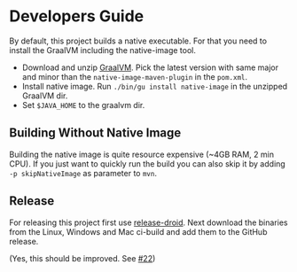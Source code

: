 # Developers Guide

By default, this project builds a native executable. For that you need to install the GraalVM including the native-image tool.

* Download and unzip [GraalVM](https://github.com/graalvm/graalvm-ce-builds/releases/tag/vm-22.0.0.2). Pick the latest version with same major and minor than the `native-image-maven-plugin` in the `pom.xml`.
* Install native image. Run `./bin/gu install native-image` in the unzipped GraalVM dir.
* Set `$JAVA_HOME` to the graalvm dir.

## Building Without Native Image

Building the native image is quite resource expensive (~4GB RAM, 2 min CPU). If you just want to quickly run the build you can also skip it by adding `-p skipNativeImage` as parameter to `mvn`.

## Release

For releasing this project first use [release-droid](https://github.com/exasol/release-droid).
Next download the binaries from the Linux, Windows and Mac ci-build and add them to the GitHub release.

(Yes, this should be improved. See [#22](https://github.com/exasol/parquet-edml-generator/issues/22))